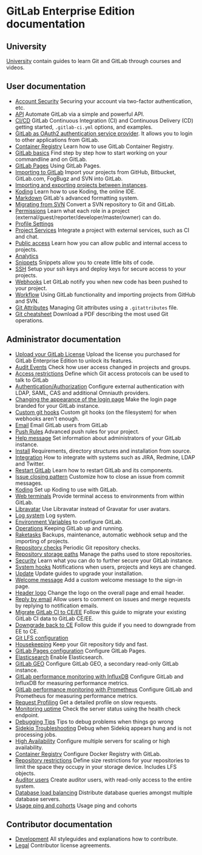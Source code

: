 # GitLab Enterprise Edition documentation

## University

[University](university/README.md) contain guides to learn Git and GitLab through courses and videos.

## User documentation

- [Account Security](user/profile/account/two_factor_authentication.md) Securing your account via two-factor authentication, etc.
- [API](api/README.md) Automate GitLab via a simple and powerful API.
- [CI/CD](ci/README.md) GitLab Continuous Integration (CI) and Continuous Delivery (CD) getting started, `.gitlab-ci.yml` options, and examples.
- [GitLab as OAuth2 authentication service provider](integration/oauth_provider.md). It allows you to login to other applications from GitLab.
- [Container Registry](user/project/container_registry.md) Learn how to use GitLab Container Registry.
- [GitLab basics](gitlab-basics/README.md) Find step by step how to start working on your commandline and on GitLab.
- [GitLab Pages](user/project/pages/index.md) Using GitLab Pages.
- [Importing to GitLab](workflow/importing/README.md) Import your projects from GitHub, Bitbucket, GitLab.com, FogBugz and SVN into GitLab.
- [Importing and exporting projects between instances](user/project/settings/import_export.md).
- [Koding](user/project/koding.md) Learn how to use Koding, the online IDE.
- [Markdown](user/markdown.md) GitLab's advanced formatting system.
- [Migrating from SVN](workflow/importing/migrating_from_svn.md) Convert a SVN repository to Git and GitLab.
- [Permissions](user/permissions.md) Learn what each role in a project (external/guest/reporter/developer/master/owner) can do.
- [Profile Settings](profile/README.md)
- [Project Services](user/project/integrations/project_services.md) Integrate a project with external services, such as CI and chat.
- [Public access](public_access/public_access.md) Learn how you can allow public and internal access to projects.
- [Analytics](analytics/README.md)
- [Snippets](user/snippets.md) Snippets allow you to create little bits of code.
- [SSH](ssh/README.md) Setup your ssh keys and deploy keys for secure access to your projects.
- [Webhooks](user/project/integrations/webhooks.md) Let GitLab notify you when new code has been pushed to your project.
- [Workflow](workflow/README.md) Using GitLab functionality and importing projects from GitHub and SVN.
- [Git Attributes](user/project/git_attributes.md) Managing Git attributes using a `.gitattributes` file.
- [Git cheatsheet](https://gitlab.com/gitlab-com/marketing/raw/master/design/print/git-cheatsheet/print-pdf/git-cheatsheet.pdf) Download a PDF describing the most used Git operations.

## Administrator documentation

- [Upload your GitLab License](user/admin_area/license.md) Upload the license you purchased for GitLab Enterprise Edition to unlock its features.
- [Audit Events](administration/audit_events.md) Check how user access changed in projects and groups.
- [Access restrictions](user/admin_area/settings/visibility_and_access_controls.md#enabled-git-access-protocols) Define which Git access protocols can be used to talk to GitLab
- [Authentication/Authorization](administration/auth/README.md) Configure
  external authentication with LDAP, SAML, CAS and additional Omniauth providers.
- [Changing the appearance of the login page](customization/branded_login_page.md) Make the login page branded for your GitLab instance.
- [Custom git hooks](administration/custom_hooks.md) Custom git hooks (on the filesystem) for when webhooks aren't enough.
- [Email](tools/email.md) Email GitLab users from GitLab
- [Push Rules](push_rules/push_rules.md) Advanced push rules for your project.
- [Help message](customization/help_message.md) Set information about administrators of your GitLab instance.
- [Install](install/README.md) Requirements, directory structures and installation from source.
- [Integration](integration/README.md) How to integrate with systems such as JIRA, Redmine, LDAP and Twitter.
- [Restart GitLab](administration/restart_gitlab.md) Learn how to restart GitLab and its components.
- [Issue closing pattern](administration/issue_closing_pattern.md) Customize how to close an issue from commit messages.
- [Koding](administration/integration/koding.md) Set up Koding to use with GitLab.
- [Web terminals](administration/integration/terminal.md) Provide terminal access to environments from within GitLab.
- [Libravatar](customization/libravatar.md) Use Libravatar instead of Gravatar for user avatars.
- [Log system](administration/logs.md) Log system.
- [Environment Variables](administration/environment_variables.md) to configure GitLab.
- [Operations](administration/operations.md) Keeping GitLab up and running.
- [Raketasks](raketasks/README.md) Backups, maintenance, automatic webhook setup and the importing of projects.
- [Repository checks](administration/repository_checks.md) Periodic Git repository checks.
- [Repository storage paths](administration/repository_storage_paths.md) Manage the paths used to store repositories.
- [Security](security/README.md) Learn what you can do to further secure your GitLab instance.
- [System hooks](system_hooks/system_hooks.md) Notifications when users, projects and keys are changed.
- [Update](update/README.md) Update guides to upgrade your installation.
- [Welcome message](customization/welcome_message.md) Add a custom welcome message to the sign-in page.
- [Header logo](customization/branded_page_and_email_header.md) Change the logo on the overall page and email header.
- [Reply by email](administration/reply_by_email.md) Allow users to comment on issues and merge requests by replying to notification emails.
- [Migrate GitLab CI to CE/EE](migrate_ci_to_ce/README.md) Follow this guide to migrate your existing GitLab CI data to GitLab CE/EE.
- [Downgrade back to CE](downgrade_ee_to_ce/README.md) Follow this guide if you need to downgrade from EE to CE.
- [Git LFS configuration](workflow/lfs/lfs_administration.md)
- [Housekeeping](administration/housekeeping.md) Keep your Git repository tidy and fast.
- [GitLab Pages configuration](administration/pages/index.md) Configure GitLab Pages.
- [Elasticsearch](integration/elasticsearch.md) Enable Elasticsearch.
- [GitLab GEO](gitlab-geo/README.md) Configure GitLab GEO, a secondary read-only GitLab instance.
- [GitLab performance monitoring with InfluxDB](administration/monitoring/performance/introduction.md) Configure GitLab and InfluxDB for measuring performance metrics.
- [GitLab performance monitoring with Prometheus](administration/monitoring/prometheus/index.md) Configure GitLab and Prometheus for measuring performance metrics.
- [Request Profiling](administration/monitoring/performance/request_profiling.md) Get a detailed profile on slow requests.
- [Monitoring uptime](user/admin_area/monitoring/health_check.md) Check the server status using the health check endpoint.
- [Debugging Tips](administration/troubleshooting/debug.md) Tips to debug problems when things go wrong
- [Sidekiq Troubleshooting](administration/troubleshooting/sidekiq.md) Debug when Sidekiq appears hung and is not processing jobs.
- [High Availability](administration/high_availability/README.md) Configure multiple servers for scaling or high availability.
- [Container Registry](administration/container_registry.md) Configure Docker Registry with GitLab.
- [Repository restrictions](user/admin_area/settings/account_and_limit_settings.md#repository-size-limit) Define size restrictions for your repositories to limit the space they occupy in your storage device. Includes LFS objects.
- [Auditor users](administration/auditor_users.md) Create auditor users, with read-only access to the entire system.
- [Database load balancing](administration/database_load_balancing.md) Distribute database queries amongst multiple database servers.
- [Usage ping and cohorts](administration/usage_ping_and_cohorts.md) Usage ping and cohorts

## Contributor documentation

- [Development](development/README.md) All styleguides and explanations how to contribute.
- [Legal](legal/README.md) Contributor license agreements.
